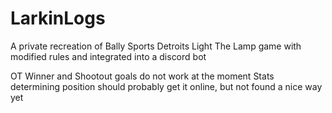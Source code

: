 # LarkinLogs
A private recreation of Bally Sports Detroits Light The Lamp game with modified rules and integrated into a discord bot


OT Winner and Shootout goals do not work at the moment
Stats determining position should probably get it online, but not found a nice way yet